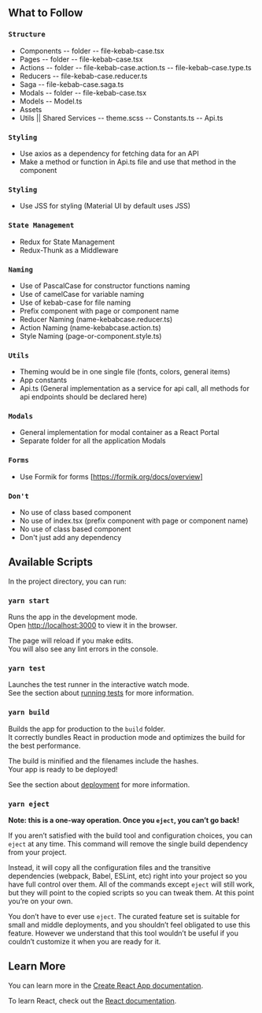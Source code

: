 ## What to Follow

### `Structure`

- Components
  -- folder
  -- file-kebab-case.tsx
- Pages
  -- folder
  -- file-kebab-case.tsx
- Actions
  -- folder
  -- file-kebab-case.action.ts
  -- file-kebab-case.type.ts
- Reducers
  -- file-kebab-case.reducer.ts
- Saga
  -- file-kebab-case.saga.ts
- Modals
  -- folder
  -- file-kebab-case.tsx
- Models
  -- Model.ts
- Assets
- Utils || Shared Services
  -- theme.scss
  -- Constants.ts
  -- Api.ts

### `Styling`

- Use axios as a dependency for fetching data for an API
- Make a method or function in Api.ts file and use that method in the component

### `Styling`

- Use JSS for styling (Material UI by default uses JSS)

### `State Management`

- Redux for State Management
- Redux-Thunk as a Middleware

### `Naming`

- Use of PascalCase for constructor functions naming
- Use of camelCase for variable naming
- Use of kebab-case for file naming
- Prefix component with page or component name
- Reducer Naming (name-kebabcase.reducer.ts)
- Action Naming (name-kebabcase.action.ts)
- Style Naming (page-or-component.style.ts)

### `Utils`

- Theming would be in one single file (fonts, colors, general items)
- App constants
- Api.ts (General implementation as a service for api call, all methods for api endpoints should be declared here)

### `Modals`

- General implementation for modal container as a React Portal
- Separate folder for all the application Modals

### `Forms`

- Use Formik for forms [https://formik.org/docs/overview]

### `Don't`

- No use of class based component
- No use of index.tsx (prefix component with page or component name)
- No use of class based component
- Don't just add any dependency

## Available Scripts

In the project directory, you can run:

### `yarn start`

Runs the app in the development mode.<br />
Open [http://localhost:3000](http://localhost:3000) to view it in the browser.

The page will reload if you make edits.<br />
You will also see any lint errors in the console.

### `yarn test`

Launches the test runner in the interactive watch mode.<br />
See the section about [running tests](https://facebook.github.io/create-react-app/docs/running-tests) for more information.

### `yarn build`

Builds the app for production to the `build` folder.<br />
It correctly bundles React in production mode and optimizes the build for the best performance.

The build is minified and the filenames include the hashes.<br />
Your app is ready to be deployed!

See the section about [deployment](https://facebook.github.io/create-react-app/docs/deployment) for more information.

### `yarn eject`

**Note: this is a one-way operation. Once you `eject`, you can’t go back!**

If you aren’t satisfied with the build tool and configuration choices, you can `eject` at any time. This command will remove the single build dependency from your project.

Instead, it will copy all the configuration files and the transitive dependencies (webpack, Babel, ESLint, etc) right into your project so you have full control over them. All of the commands except `eject` will still work, but they will point to the copied scripts so you can tweak them. At this point you’re on your own.

You don’t have to ever use `eject`. The curated feature set is suitable for small and middle deployments, and you shouldn’t feel obligated to use this feature. However we understand that this tool wouldn’t be useful if you couldn’t customize it when you are ready for it.

## Learn More

You can learn more in the [Create React App documentation](https://facebook.github.io/create-react-app/docs/getting-started).

To learn React, check out the [React documentation](https://reactjs.org/).
